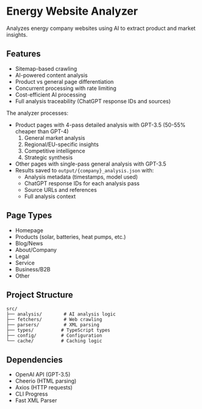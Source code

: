 # Energy Website Analyzer

Analyzes energy company websites using AI to extract product and market insights.

## Features

- Sitemap-based crawling
- AI-powered content analysis
- Product vs general page differentiation
- Concurrent processing with rate limiting
- Cost-efficient AI processing
- Full analysis traceability (ChatGPT response IDs and sources)

The analyzer processes:

- Product pages with 4-pass detailed analysis with GPT-3.5 (50-55% cheaper than GPT-4)
  1. General market analysis
  2. Regional/EU-specific insights
  3. Competitive intelligence
  4. Strategic synthesis
- Other pages with single-pass general analysis with GPT-3.5
- Results saved to `output/{company}_analysis.json` with:
  - Analysis metadata (timestamps, model used)
  - ChatGPT response IDs for each analysis pass
  - Source URLs and references
  - Full analysis context

## Page Types

- Homepage
- Products (solar, batteries, heat pumps, etc.)
- Blog/News
- About/Company
- Legal
- Service
- Business/B2B
- Other

## Project Structure

```
src/
├── analysis/        # AI analysis logic
├── fetchers/        # Web crawling
├── parsers/         # XML parsing
├── types/          # TypeScript types
├── config/         # Configuration
└── cache/          # Caching logic
```

## Dependencies

- OpenAI API (GPT-3.5)
- Cheerio (HTML parsing)
- Axios (HTTP requests)
- CLI Progress
- Fast XML Parser
